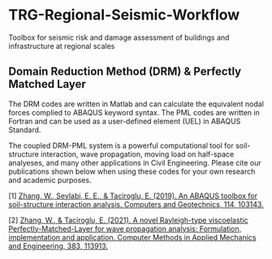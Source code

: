 # TRG-Regional-Seismic-Workflow
Toolbox for seismic risk and damage assessment of buildings and infrastructure at regional scales

## Domain Reduction Method (DRM) & Perfectly Matched Layer
The DRM codes are written in Matlab and can calculate the equivalent nodal forces complied to ABAQUS keyword syntax. The PML codes are written in Fortran and can be used as a user-defined element (UEL) in ABAQUS Standard. 

The coupled DRM-PML system is a powerful computational tool for soil-structure interaction, wave propagation, moving load on half-space analyeses, and many other applications in Civil Engineering. Please cite our publications shown below when using these codes for your own research and academic purposes.

[1] [Zhang, W., Seylabi, E. E., & Taciroglu, E. (2019). An ABAQUS toolbox for soil-structure interaction analysis. Computers and Geotechnics, 114, 103143.](https://www.sciencedirect.com/science/article/pii/S0266352X19302071)

[2] [Zhang, W., & Taciroglu, E. (2021). A novel Rayleigh-type viscoelastic Perfectly-Matched-Layer for wave propagation analysis: Formulation, implementation and application. Computer Methods in Applied Mechanics and Engineering, 383, 113913.](https://www.sciencedirect.com/science/article/pii/S0045782521002504)
